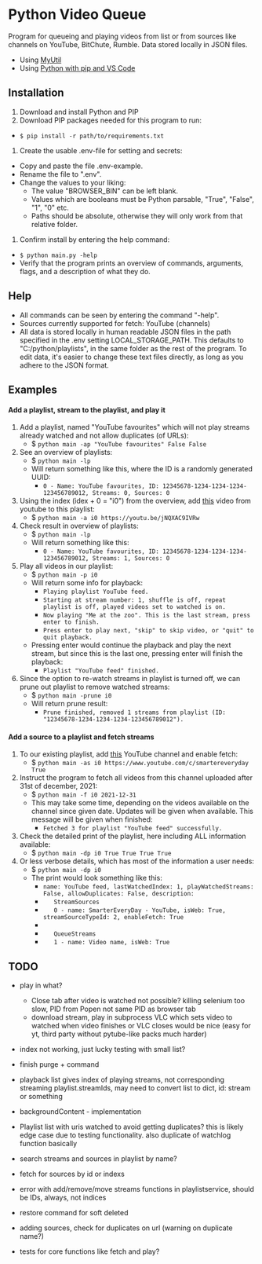 # Python Video Queue

Program for queueing and playing videos from list or from sources like channels on YouTube, BitChute, Rumble. Data stored locally in JSON files.

- Using [MyUtil](https://github.com/grdall/python-packages)
- Using [Python with pip and VS Code](https://github.com/grdall/shared-documentation/blob/main/python-pip-vscode.md)
     
## Installation

1. Download and install Python and PIP
1. Download PIP packages needed for this program to run:
  - ```$ pip install -r path/to/requirements.txt```
1. Create the usable .env-file for setting and secrets:
  - Copy and paste the file .env-example.
  - Rename the file to ".env".
  - Change the values to your liking:
      - The value "BROWSER_BIN" can be left blank. 
      - Values which are booleans must be Python parsable, "True", "False", "1", "0" etc.
      - Paths should be absolute, otherwise they will only work from that relative folder.
1. Confirm install by entering the help command:
  - ```$ python main.py -help```
  - Verify that the program prints an overview of commands, arguments, flags, and a description of what they do.

## Help

- All commands can be seen by entering the command "-help".
- Sources currently supported for fetch: YouTube (channels)
- All data is stored locally in human readable JSON files in the path specified in the .env setting LOCAL_STORAGE_PATH. This defaults to "C:/python/playlists", in the same folder as the rest of the program. To edit data, it's easier to change these text files directly, as long as you adhere to the JSON format.

## Examples

#### Add a playlist, stream to the playlist, and play it

1. Add a playlist, named "YouTube favourites" which will not play streams already watched and not allow duplicates (of URLs):
    - $ `python main -ap "YouTube favourites" False False`
1. See an overview of playlists:
    - $ `python main -lp`
    - Will return something like this, where the ID is a randomly generated UUID:
      - `0 - Name: YouTube favourites, ID: 12345678-1234-1234-1234-123456789012, Streams: 0, Sources: 0`
1. Using the index (idex + 0 = "i0") from the overview, add [this](https://youtu.be/jNQXAC9IVRw) video from youtube to this playlist:
    - $ `python main -a i0 https://youtu.be/jNQXAC9IVRw`
1. Check result in overview of playlists:
    - $ `python main -lp`
    - Will return something like this:
      - `0 - Name: YouTube favourites, ID: 12345678-1234-1234-1234-123456789012, Streams: 1, Sources: 0`
1. Play all videos in our playlist:
    - $ `python main -p i0`
    - Will return some info for playback:
      - `Playing playlist YouTube feed.`
      - `Starting at stream number: 1, shuffle is off, repeat playlist is off, played videos set to watched is on.`
      - `Now playing "Me at the zoo". This is the last stream, press enter to finish.`
      - `Press enter to play next, "skip" to skip video, or "quit" to quit playback.`
    - Pressing enter would continue the playback and play the next stream, but since this is the last one, pressing enter will finish the playback:
      - `Playlist "YouTube feed" finished.` 
1. Since the option to re-watch streams in playlist is turned off, we can prune out playlist to remove watched streams:
    - $ `python main -prune i0`
    - Will return prune result:
      - `Prune finished, removed 1 streams from playlist (ID: "12345678-1234-1234-1234-123456789012").`

#### Add a source to a playlist and fetch streams

1. To our existing playlist, add [this](https://www.youtube.com/c/smartereveryday) YouTube channel and enable fetch:
    - $ `python main -as i0 https://www.youtube.com/c/smartereveryday True`
1. Instruct the program to fetch all videos from this channel uploaded after 31st of december, 2021:
    - $ `python main -f i0 2021-12-31`
    - This may take some time, depending on the videos available on the channel since given date. Updates will be given when available. This message will be given when finished:
      - `Fetched 3 for playlist "YouTube feed" successfully.`
1. Check the detailed print of the playlist, here including ALL information available:
    - $ `python main -dp i0 True True True True`
1. Or less verbose details, which has most of the information a user needs:
    - $ `python main -dp i0`
    - The print would look something like this:
      - `name: YouTube feed, lastWatchedIndex: 1, playWatchedStreams: False, allowDuplicates: False, description: `
      - `   StreamSources`
      - `   0 - name: SmarterEveryDay - YouTube, isWeb: True, streamSourceTypeId: 2, enableFetch: True`
      - `   `
      - `   QueueStreams`
      - `   1 - name: Video name, isWeb: True`

## TODO

- play in what?
  - Close tab after video is watched not possible? killing selenium too slow, PID from Popen not same PID as browser tab  
  - download stream, play in subprocess VLC which sets video to watched when video finishes or VLC closes would be nice (easy for yt, third party without pytube-like packs much harder)

- index not working, just lucky testing with small list?
- finish purge + command
- playback list gives index of playing streams, not corresponding streaming playlist.streamIds, may need to convert list to dict, id: stream or something
- backgroundContent - implementation
- Playlist list with uris watched to avoid getting duplicates? this is likely edge case due to testing functionality. also duplicate of watchlog function basically
- search streams and sources in playlist by name?
- fetch for sources by id or indexs
- error with add/remove/move streams functions in playlistservice, should be IDs, always, not indices
- restore command for soft deleted
- adding sources, check for duplicates on url (warning on duplicate name?)
- tests for core functions like fetch and play?